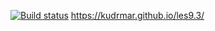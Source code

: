 
[![Build status](https://ci.appveyor.com/api/projects/status/xxtd4chp7rtujiur?svg=true)](https://ci.appveyor.com/project/KudrMar/les9-3)
https://kudrmar.github.io/les9.3/
